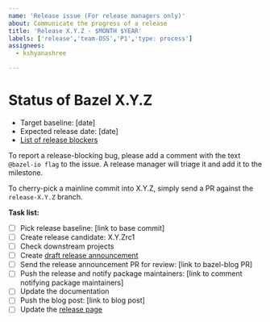 ```yaml
---
name: 'Release issue (For release managers only)'
about: Communicate the progress of a release
title: 'Release X.Y.Z - $MONTH $YEAR'
labels: ['release','team-OSS','P1','type: process']
assignees:
  - kshyanashree

---
```


# Status of Bazel X.Y.Z

<!-- The first item is only needed for major releases (X.0.0) -->
-   Target baseline: [date]
-   Expected release date: [date]
-   [List of release blockers](link-to-milestone)

To report a release-blocking bug, please add a comment with the text `@bazel-io flag` to the issue. A release manager will triage it and add it to the milestone.

To cherry-pick a mainline commit into X.Y.Z, simply send a PR against the `release-X.Y.Z` branch.

**Task list:**

<!-- The first three items are only needed for major releases (X.0.0) -->

-   [ ] Pick release baseline: [link to base commit]
-   [ ] Create release candidate: X.Y.Zrc1
-   [ ] Check downstream projects
-   [ ] Create [draft release announcement](https://docs.google.com/document/d/1pu2ARPweOCTxPsRR8snoDtkC9R51XWRyBXeiC6Ql5so/edit) <!-- Note that there should be a new Bazel Release Announcement document for every major release. For minor and patch releases, use the latest open doc. -->
-   [ ] Send the release announcement PR for review: [link to bazel-blog PR] <!-- Only for major releases. -->
-   [ ] Push the release and notify package maintainers: [link to comment notifying package maintainers]
-   [ ] Update the documentation
-   [ ] Push the blog post: [link to blog post] <!-- Only for major releases. -->
-   [ ] Update the [release page](https://github.com/bazelbuild/bazel/releases/)
